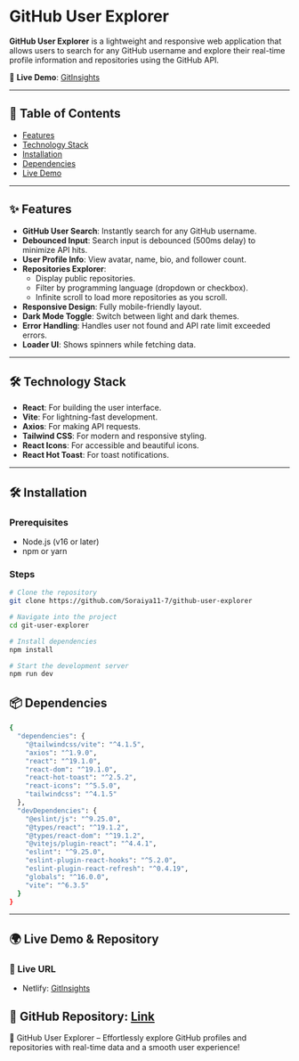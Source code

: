 # GitHub User Explorer

**GitHub User Explorer** is a lightweight and responsive web application that allows users to search for any GitHub username and explore their real-time profile information and repositories using the GitHub API.

🚀 **Live Demo**: [GitInsights](https://git-user-explorer.netlify.app/) 

---

## 📖 Table of Contents

- [Features](#features)
- [Technology Stack](#technology-stack)
- [Installation](#installation)
- [Dependencies](#dependencies)
- [Live Demo](#live-demo)

---

## ✨ Features

- **GitHub User Search**: Instantly search for any GitHub username.
- **Debounced Input**: Search input is debounced (500ms delay) to minimize API hits.
- **User Profile Info**: View avatar, name, bio, and follower count.
- **Repositories Explorer**:
  - Display public repositories.
  - Filter by programming language (dropdown or checkbox).
  - Infinite scroll to load more repositories as you scroll.
- **Responsive Design**: Fully mobile-friendly layout.
- **Dark Mode Toggle**: Switch between light and dark themes.
- **Error Handling**: Handles user not found and API rate limit exceeded errors.
- **Loader UI**: Shows spinners while fetching data.

---

## 🛠️ Technology Stack

- **React**: For building the user interface.
- **Vite**: For lightning-fast development.
- **Axios**: For making API requests.
- **Tailwind CSS**: For modern and responsive styling.
- **React Icons**: For accessible and beautiful icons.
- **React Hot Toast**: For toast notifications.

---

## 🛠 Installation

### Prerequisites

- Node.js (v16 or later)
- npm or yarn

### Steps

```bash
# Clone the repository
git clone https://github.com/Soraiya11-7/github-user-explorer

# Navigate into the project
cd git-user-explorer

# Install dependencies
npm install

# Start the development server
npm run dev
```

## 📦 Dependencies

```bash
{
  "dependencies": {
    "@tailwindcss/vite": "^4.1.5",
    "axios": "^1.9.0",
    "react": "^19.1.0",
    "react-dom": "^19.1.0",
    "react-hot-toast": "^2.5.2",
    "react-icons": "^5.5.0",
    "tailwindcss": "^4.1.5"
  },
  "devDependencies": {
    "@eslint/js": "^9.25.0",
    "@types/react": "^19.1.2",
    "@types/react-dom": "^19.1.2",
    "@vitejs/plugin-react": "^4.4.1",
    "eslint": "^9.25.0",
    "eslint-plugin-react-hooks": "^5.2.0",
    "eslint-plugin-react-refresh": "^0.4.19",
    "globals": "^16.0.0",
    "vite": "^6.3.5"
  }
}

```
---
## 🌍 Live Demo & Repository

### 🚀 Live URL

  - Netlify: [GitInsights](https://git-user-explorer.netlify.app/)


🔗 GitHub Repository: [Link](https://github.com/Soraiya11-7/github-user-explorer)
---
🎯 GitHub User Explorer – Effortlessly explore GitHub profiles and repositories with real-time data and a smooth user experience!